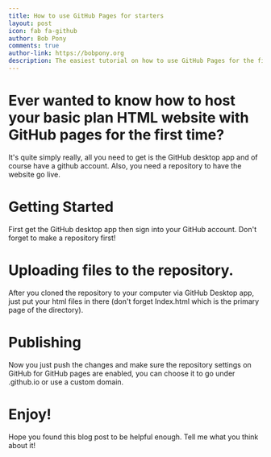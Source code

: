```yaml
---
title: How to use GitHub Pages for starters
layout: post
icon: fab fa-github
author: Bob Pony
comments: true
author-link: https://bobpony.org
description: The easiest tutorial on how to use GitHub Pages for the first time.
---
```

# Ever wanted to know how to host your basic plan HTML website with GitHub pages for the first time?
It's quite simply really, all you need to get is the GitHub desktop app and of course have a github account. Also, you need a repository to have the website go live.
# Getting Started
First get the GitHub desktop app then sign into your GitHub account. Don't forget to make a repository first!
# Uploading files to the repository.
After you cloned the repository to your computer via GitHub Desktop app, just put your html files in there (don't forget Index.html which is the primary page of the directory).
# Publishing
Now you just push the changes and make sure the repository settings on GitHub for GitHub pages are enabled, you can choose it to go under <username>.github.io or use a custom domain.
# Enjoy!
Hope you found this blog post to be helpful enough. Tell me what you think about it!
